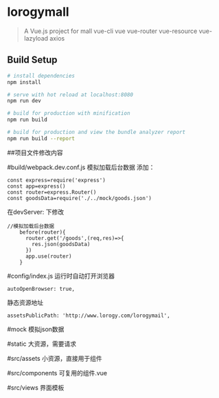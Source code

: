 # lorogymall

> A Vue.js project for mall
> vue-cli vue vue-router vue-resource vue-lazyload axios

## Build Setup

``` bash
# install dependencies
npm install

# serve with hot reload at localhost:8080
npm run dev

# build for production with minification
npm run build

# build for production and view the bundle analyzer report
npm run build --report
```

##项目文件修改内容

#build/webpack.dev.conf.js
模拟加载后台数据
添加：
```
const express=require('express')
const app=express()
const router=express.Router()
const goodsData=require('./../mock/goods.json')
```
在devServer: 下修改
```
//模拟加载后台数据
    before(router){
      router.get('/goods',(req,res)=>{
        res.json(goodsData)
      })
      app.use(router)
    }
```

#config/index.js
运行时自动打开浏览器
```
autoOpenBrowser: true,
```
静态资源地址
```
assetsPublicPath: 'http://www.lorogy.com/lorogymail',
```

#mock
模拟json数据

#static
大资源，需要请求

#src/assets
小资源，直接用于组件

#src/components
可复用的组件.vue

#src/views
界面模板
